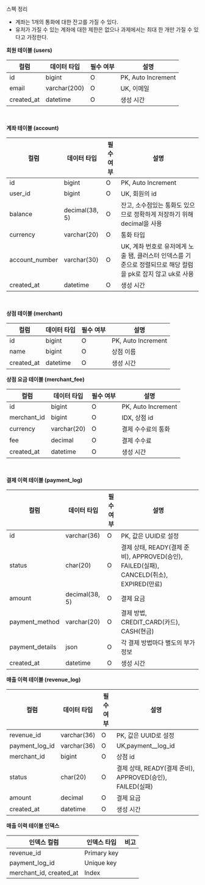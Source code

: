 스펙 정리

- 계좌는 1개의 통화에 대한 잔고를 가질 수 있다.
- 유저가 가질 수 있는 계좌에 대한 제한은 없으나 과제에서는 최대 한 개만 가질 수 있다고 가정한다.



**회원 테이블 (users)**

| 컬럼         | 데이터 타입       | 필수 여부 | 설명                 |
|------------|--------------|-------|--------------------|
| id         | bigint       | O     | PK, Auto Increment |
| email      | varchar(200) | O     | UK, 이메일
| created_at | datetime     | O     | 생성 시간

<br>

**계좌 테이블 (account)**

| 컬럼             | 데이터 타입         | 필수 여부 | 설명                 |
|----------------|----------------|-------|--------------------|
| id             | bigint         | O     | PK, Auto Increment |
| user_id        | bigint         | O     | UK, 회원의 id
| balance        | decimal(38, 5) | O     | 잔고, 소수점있는 통화도 있으므로 정확하게 저장하기 위해 decimal을 사용
| currency       | varchar(20)    | O     | 통화 타입
| account_number | varchar(30)    | O     | UK, 계좌 번호로 유저에게 노출 됌, 클러스터 인덱스를 기준으로 정렬되므로 해당 컬럼을 pk로 잡지 않고 uk로 사용
| created_at     | datetime       | O     | 생성 시간

<br>

**상점 테이블 (merchant)**

| 컬럼         | 데이터 타입      | 필수 여부 | 설명                 |
|------------|-------------|-------|--------------------|
| id         | bigint      | O     | PK, Auto Increment |
| name       | bigint      | O     | 상점 이름
| created_at | datetime    | O     | 생성 시간

**상점 요금 테이블 (merchant_fee)**

| 컬럼          | 데이터 타입        | 필수 여부 | 설명                 |
|-------------|---------------|-------|--------------------|
| id          | bigint        | O     | PK, Auto Increment |
| merchant_id | bigint        | O     | IDX, 상점 id
| currency    | varchar(20)   | O     | 결제 수수료의 통화
| fee         | decimal        | O     | 결제 수수료
| created_at  | datetime      | O     | 생성 시간

<br>

**결제 이력 테이블 (payment_log)**

| 컬럼              | 데이터 타입         | 필수 여부 | 설명                                     |
|-----------------|----------------|-------|----------------------------------------|
| id              | varchar(36)    | O     | PK, 값은 UUID로 설정 
| status          | char(20)       | O     | 결제 상태, READY(결제 준비), APPROVED(승인), FAILED(실패), CANCELD(취소), EXPIRED(만료)                                  
| amount          | decimal(38, 5) | O     | 결제 요금
| payment_method  | varchar(20)    | O     | 결제 방법, CREDIT_CARD(카드), CASH(현금)                             
| payment_details | json           | O     | 각 결제 방법마다 별도의 부가정보
| created_at      | datetime       | O     | 생성 시간                                  


**매출 이력 테이블 (revenue_log)**

| 컬럼             | 데이터 타입      | 필수 여부   | 설명                                            |
|----------------|-------------|---------|-----------------------------------------------|
| revenue_id     | varchar(36) | O       | PK, 값은 UUID로 설정 
| payment_log_id | varchar(36) | O       | UK,payment__log_id 
| merchant_id    | bigint      | O       | 상점 id
| status         | char(20)    | O       | 결제 상태, READY(결제 준비), APPROVED(승인), FAILED(실패) 
| amount         | decimal     | O       |결제 요금  
| created_at     | datetime    | O       | 생성 시간                                         

**매출 이력 테이블 인덱스**

| 인덱스 컬럼                  | 인덱스 타입        | 비고                                            |
|-------------------------|---------------|-----------------------------------------------|
| revenue_id              | Primary key   |  
| payment_log_id          | Unique key    | 
| merchant_id, created_at | Index         | 








